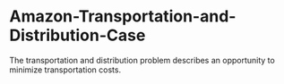 # Amazon-Transportation-and-Distribution-Case
The transportation and distribution problem describes an opportunity to minimize transportation costs.
